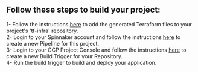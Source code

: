 ## Follow these steps to build your project:  
1- Follow the instructions [here](https://developers.telus.com/topics/applying-terraform-configuration-in-gcp) to add the generated Terraform files to your project's 'tf-infra' repository.  
2- Login to your Spinnaker account and follow the instructions [here](https://developers.telus.com/topics/creating-a-continuous-delivery-pipeline-in-spinnaker) to create a new Pipeline for this project.  
3- Login to your GCP Project Console and follow the instructions [here](https://developers.telus.com/topics/connecting-cloudbuild-to-your-github-repository) to create a new Build Trigger for your Repository.  
4- Run the build trigger to build and deploy your application.  